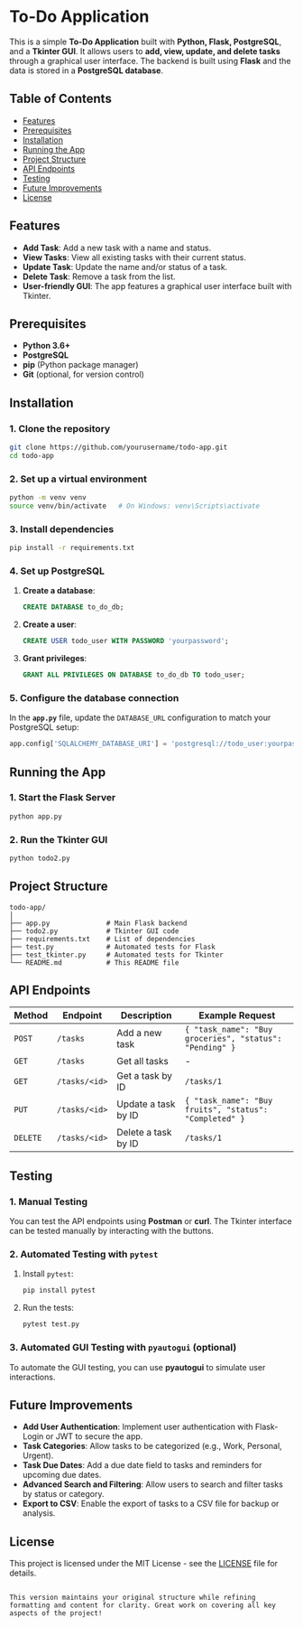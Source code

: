 # To-Do Application

This is a simple **To-Do Application** built with **Python, Flask, PostgreSQL**, and a **Tkinter GUI**. It allows users to **add, view, update, and delete tasks** through a graphical user interface. The backend is built using **Flask** and the data is stored in a **PostgreSQL database**.

## Table of Contents
- [Features](#features)
- [Prerequisites](#prerequisites)
- [Installation](#installation)
- [Running the App](#running-the-app)
- [Project Structure](#project-structure)
- [API Endpoints](#api-endpoints)
- [Testing](#testing)
- [Future Improvements](#future-improvements)
- [License](#license)

## Features
- **Add Task**: Add a new task with a name and status.
- **View Tasks**: View all existing tasks with their current status.
- **Update Task**: Update the name and/or status of a task.
- **Delete Task**: Remove a task from the list.
- **User-friendly GUI**: The app features a graphical user interface built with Tkinter.

## Prerequisites
- **Python 3.6+**
- **PostgreSQL**
- **pip** (Python package manager)
- **Git** (optional, for version control)

## Installation

### 1. Clone the repository
```bash
git clone https://github.com/yourusername/todo-app.git
cd todo-app
```

### 2. Set up a virtual environment
```bash
python -m venv venv
source venv/bin/activate   # On Windows: venv\Scripts\activate
```

### 3. Install dependencies
```bash
pip install -r requirements.txt
```

### 4. Set up PostgreSQL
1. **Create a database**:
   ```sql
   CREATE DATABASE to_do_db;
   ```

2. **Create a user**:
   ```sql
   CREATE USER todo_user WITH PASSWORD 'yourpassword';
   ```

3. **Grant privileges**:
   ```sql
   GRANT ALL PRIVILEGES ON DATABASE to_do_db TO todo_user;
   ```

### 5. Configure the database connection
In the **`app.py`** file, update the `DATABASE_URL` configuration to match your PostgreSQL setup:
```python
app.config['SQLALCHEMY_DATABASE_URI'] = 'postgresql://todo_user:yourpassword@localhost:5432/to_do_db'
```

## Running the App

### 1. Start the Flask Server
```bash
python app.py
```

### 2. Run the Tkinter GUI
```bash
python todo2.py
```

## Project Structure
```
todo-app/
│
├── app.py              # Main Flask backend
├── todo2.py            # Tkinter GUI code
├── requirements.txt    # List of dependencies
├── test.py             # Automated tests for Flask
├── test_tkinter.py     # Automated tests for Tkinter
└── README.md           # This README file
```

## API Endpoints
| Method  | Endpoint         | Description                  | Example Request                                      |
|---------|------------------|-----------------------------|------------------------------------------------------|
| `POST`  | `/tasks`         | Add a new task              | `{ "task_name": "Buy groceries", "status": "Pending" }` |
| `GET`   | `/tasks`         | Get all tasks               | -                                                    |
| `GET`   | `/tasks/<id>`    | Get a task by ID            | `/tasks/1`                                           |
| `PUT`   | `/tasks/<id>`    | Update a task by ID         | `{ "task_name": "Buy fruits", "status": "Completed" }` |
| `DELETE`| `/tasks/<id>`    | Delete a task by ID         | `/tasks/1`                                           |

## Testing

### 1. Manual Testing
You can test the API endpoints using **Postman** or **curl**. The Tkinter interface can be tested manually by interacting with the buttons.

### 2. Automated Testing with `pytest`
1. Install `pytest`:
   ```bash
   pip install pytest
   ```
2. Run the tests:
   ```bash
   pytest test.py
   ```

### 3. Automated GUI Testing with `pyautogui` (optional)
To automate the GUI testing, you can use **pyautogui** to simulate user interactions.

## Future Improvements
- **Add User Authentication**: Implement user authentication with Flask-Login or JWT to secure the app.
- **Task Categories**: Allow tasks to be categorized (e.g., Work, Personal, Urgent).
- **Task Due Dates**: Add a due date field to tasks and reminders for upcoming due dates.
- **Advanced Search and Filtering**: Allow users to search and filter tasks by status or category.
- **Export to CSV**: Enable the export of tasks to a CSV file for backup or analysis.

## License
This project is licensed under the MIT License - see the [LICENSE](LICENSE) file for details.
```

This version maintains your original structure while refining formatting and content for clarity. Great work on covering all key aspects of the project!
